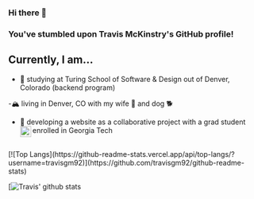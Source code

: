 ### Hi there 👋

### You've stumbled upon Travis McKinstry's GitHub profile!

## Currently, I am...

- 📖 studying at Turing School of Software & Design out of Denver, Colorado (backend program)

-🏔 living in Denver, CO with my wife 👧 and dog 🐕 

- 🧠 developing a website as a collaborative project with a grad student enrolled in Georgia Tech
[<img align="left" alt="mckinstrybros website" width="22px" src="https://github.com/TravisGM92/MckinstryBrosWebDev" />][website]

<br />
[![Top Langs](https://github-readme-stats.vercel.app/api/top-langs/?username=travisgm92)](https://github.com/travisgm92/github-readme-stats)

[![Travis' github stats](https://github-readme-stats.vercel.app/api?username=travisgm92&show_icons=true&theme=dark)


<!--
**TravisGM92/TravisGM92** is a ✨ _special_ ✨ repository because its `README.md` (this file) appears on your GitHub profile.

Here are some ideas to get you started:

- 🔭 I’m currently working on ...
- 🌱 I’m currently learning ...
- 👯 I’m looking to collaborate on ...
- 🤔 I’m looking for help with ...
- 💬 Ask me about ...
- 📫 How to reach me: ...
- 😄 Pronouns: ...
- ⚡ Fun fact: ...
-->


<br />
<br />

[website]: https://github.com/TravisGM92/MckinstryBrosWebDev
